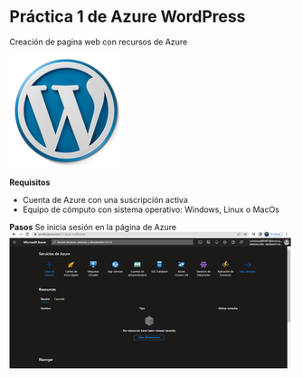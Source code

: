 # Práctica 1 de Azure WordPress
Creación de pagina web con recursos de Azure

![](imagenes\Wordpress_logo.png)

**Requisitos**
- Cuenta de Azure con una suscripción activa
- Equipo de cómputo con sistema operativo: Windows, Linux o MacOs

**Pasos**
Se inicia sesión en la página de Azure
![Imagen 1](\imagenes\Imagen1.png)
